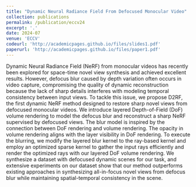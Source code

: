 ```yaml
---
title: "Dynamic Neural Radiance Field From Defocused Monocular Video"
collection: publications
permalink: /publication/eccv24
excerpt: '.'
date: 2024-07
venue: 'ECCV'
codeurl: 'http://academicpages.github.io/files/slides1.pdf'
paperurl: 'http://academicpages.github.io/files/paper1.pdf'
---
```


Dynamic Neural Radiance Field (NeRF) from monocular videos has recently been explored for space-time novel view synthesis and achieved excellent results. However, defocus blur caused by depth variation often occurs in video capture, compromising the quality of dynamic reconstruction because the lack of sharp details interferes with modeling temporal consistency between input views. To tackle this issue, we propose D2RF, the first dynamic NeRF method designed to restore
sharp novel views from defocused monocular videos. We introduce layered Depth-of-Field (DoF) volume rendering to model the defocus blur and reconstruct a sharp NeRF supervised by defocused views. The blur model is inspired by the connection between DoF rendering and volume rendering. The opacity in volume rendering aligns with the layer visibility in DoF rendering. To execute the blurring, we modify the layered blur kernel to the ray-based kernel and employ an optimized sparse kernel
to gather the input rays efficiently and render the optimized rays with our layered DoF volume rendering. We synthesize a dataset with defocused dynamic scenes for our task, and extensive experiments on our dataset show that our method outperforms existing approaches in synthesizing all-in-focus novel views from defocus blur while maintaining spatial-temporal consistency in the scene.
